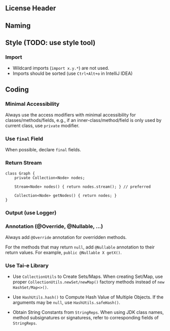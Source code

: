 ## License Header

## Naming

## Style (TODO: use style tool)
### Import
- Wildcard imports (`import x.y.*`) are not used.
- Imports should be sorted (use `Ctrl+Alt+o` in IntelliJ IDEA)

## Coding
### Minimal Accessibility
Always use the access modifiers with minimal accessibility for classes/methods/fields, e.g., if an inner-class/method/field is only used by current class, use `private` modifier.

### Use `final` Field
When possible, declare `final` fields.

### Return Stream
```
class Graph {
    private Collection<Node> nodes;

    Stream<Node> nodes() { return nodes.stream(); } // preferred

    Collection<Node> getNodes() { return nodes; }
}
```

### Output (use Logger)


### Annotation (@Override, @Nullable, ...)
Always add `@Override` annotation for overridden methods.

For the methods that may return `null`, add `@Nullable` annotation to their return values. For example, `public @Nullable X getX()`.

### Use Tai-e Library
- Use `CollectionUtils` to Create Sets/Maps.
When creating Set/Map, use proper `CollectionUtils.newSet/newMap()` factory methods instead of `new HashSet/Map<>()`.

- Use `HashUtils.hash()` to Compute Hash Value of Multiple Objects. If the arguments may be `null`, use `HashUtils.safeHash()`.

- Obtain String Constants from `StringReps`.
When using JDK class names, method subsignatures or signaturess, refer to corresponding fields of `StringReps`.
